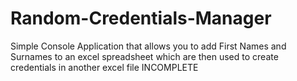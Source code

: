 # Random-Credentials-Manager
Simple Console Application that allows you to add First Names and Surnames to an excel spreadsheet which are then used to create credentials in another excel file
INCOMPLETE
